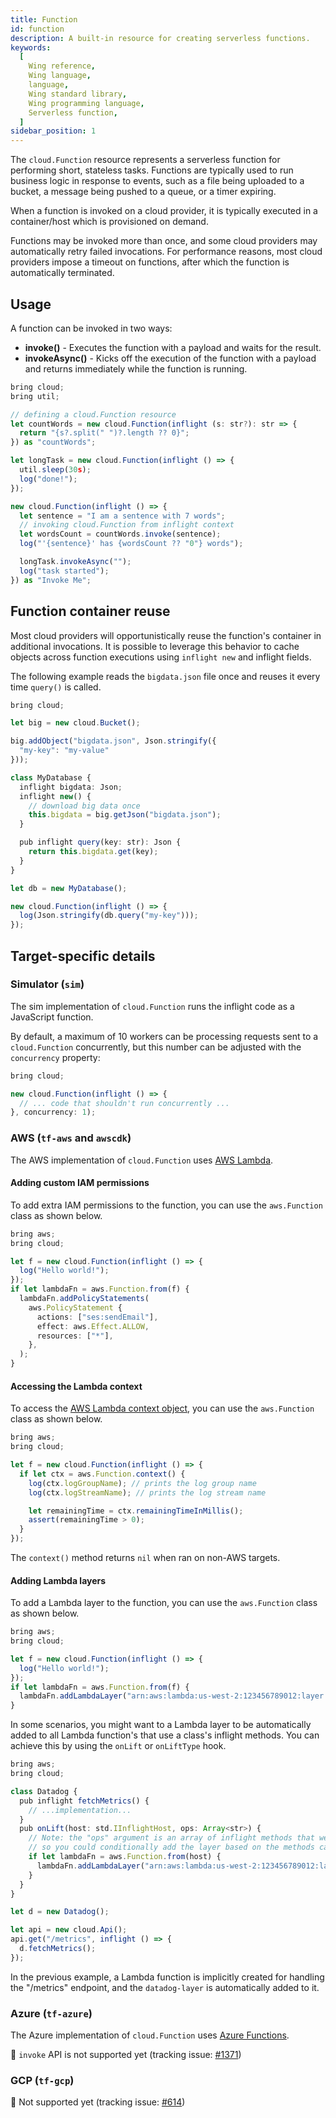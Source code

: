 ```yaml
---
title: Function
id: function
description: A built-in resource for creating serverless functions.
keywords:
  [
    Wing reference,
    Wing language,
    language,
    Wing standard library,
    Wing programming language,
    Serverless function,
  ]
sidebar_position: 1
---
```


The `cloud.Function` resource represents a serverless function for performing short, stateless tasks.
Functions are typically used to run business logic in response to events, such as a file being uploaded to a bucket, a message being pushed to a queue, or a timer expiring.

When a function is invoked on a cloud provider, it is typically executed in a container/host which is provisioned on demand.

Functions may be invoked more than once, and some cloud providers may automatically retry failed invocations.
For performance reasons, most cloud providers impose a timeout on functions, after which the function is automatically terminated.

## Usage

A function can be invoked in two ways:

* **invoke()** - Executes the function with a payload and waits for the result.
* **invokeAsync()** - Kicks off the execution of the function with a payload and returns immediately while the function is running.

```ts playground example
bring cloud;
bring util;

// defining a cloud.Function resource
let countWords = new cloud.Function(inflight (s: str?): str => {
  return "{s?.split(" ")?.length ?? 0}";
}) as "countWords";

let longTask = new cloud.Function(inflight () => {
  util.sleep(30s);
  log("done!");
});

new cloud.Function(inflight () => {
  let sentence = "I am a sentence with 7 words";
  // invoking cloud.Function from inflight context
  let wordsCount = countWords.invoke(sentence);
  log("'{sentence}' has {wordsCount ?? "0"} words");

  longTask.invokeAsync("");
  log("task started");
}) as "Invoke Me";
```

## Function container reuse

Most cloud providers will opportunistically reuse the function's container in additional invocations.
It is possible to leverage this behavior to cache objects across function executions using `inflight new` and inflight fields.

The following example reads the `bigdata.json` file once and reuses it every time `query()` is called.

```ts playground example
bring cloud;

let big = new cloud.Bucket();

big.addObject("bigdata.json", Json.stringify({
  "my-key": "my-value"
}));

class MyDatabase {
  inflight bigdata: Json;
  inflight new() {
    // download big data once
    this.bigdata = big.getJson("bigdata.json");
  }

  pub inflight query(key: str): Json {
    return this.bigdata.get(key);
  }
}

let db = new MyDatabase();

new cloud.Function(inflight () => {
  log(Json.stringify(db.query("my-key")));
});
```

## Target-specific details

### Simulator (`sim`)

The sim implementation of `cloud.Function` runs the inflight code as a JavaScript function.

By default, a maximum of 10 workers can be processing requests sent to a `cloud.Function` concurrently, but this number can be adjusted with the `concurrency` property:

```ts playground
bring cloud;

new cloud.Function(inflight () => {
  // ... code that shouldn't run concurrently ...
}, concurrency: 1);
```

### AWS (`tf-aws` and `awscdk`)

The AWS implementation of `cloud.Function` uses [AWS Lambda](https://aws.amazon.com/lambda/).

#### Adding custom IAM permissions

To add extra IAM permissions to the function, you can use the `aws.Function` class as shown below.

```ts playground example
bring aws;
bring cloud;

let f = new cloud.Function(inflight () => {
  log("Hello world!");
});
if let lambdaFn = aws.Function.from(f) {
  lambdaFn.addPolicyStatements(
    aws.PolicyStatement {
      actions: ["ses:sendEmail"],
      effect: aws.Effect.ALLOW,
      resources: ["*"],
    },
  );
}
```

#### Accessing the Lambda context

To access the [AWS Lambda context object](https://docs.aws.amazon.com/lambda/latest/dg/nodejs-context.html), you can use the `aws.Function` class as shown below.

```ts playground example
bring aws;
bring cloud;

let f = new cloud.Function(inflight () => {
  if let ctx = aws.Function.context() {
    log(ctx.logGroupName); // prints the log group name
    log(ctx.logStreamName); // prints the log stream name

    let remainingTime = ctx.remainingTimeInMillis();
    assert(remainingTime > 0);
  }
});
```

The `context()` method returns `nil` when ran on non-AWS targets.

#### Adding Lambda layers

To add a Lambda layer to the function, you can use the `aws.Function` class as shown below.

```ts playground example
bring aws;
bring cloud;

let f = new cloud.Function(inflight () => {
  log("Hello world!");
});
if let lambdaFn = aws.Function.from(f) {
  lambdaFn.addLambdaLayer("arn:aws:lambda:us-west-2:123456789012:layer:my-layer:1");
}
```

In some scenarios, you might want to a Lambda layer to be automatically added to all Lambda function's that use a class's inflight methods.
You can achieve this by using the `onLift` or `onLiftType` hook.

```ts playground example
bring aws;
bring cloud;

class Datadog {
  pub inflight fetchMetrics() {
    // ...implementation...
  }
  pub onLift(host: std.IInflightHost, ops: Array<str>) {
    // Note: the "ops" argument is an array of inflight methods that were used
    // so you could conditionally add the layer based on the methods called
    if let lambdaFn = aws.Function.from(host) {
      lambdaFn.addLambdaLayer("arn:aws:lambda:us-west-2:123456789012:layer:datadog-layer:1");
    }
  }
}

let d = new Datadog();

let api = new cloud.Api();
api.get("/metrics", inflight () => {
  d.fetchMetrics();
});
```

In the previous example, a Lambda function is implicitly created for handling the "/metrics" endpoint, and the `datadog-layer` is automatically added to it.

### Azure (`tf-azure`)

The Azure implementation of `cloud.Function` uses [Azure Functions](https://azure.microsoft.com/en-us/products/functions).

🚧 `invoke` API is not supported yet (tracking issue: [#1371](https://github.com/winglang/wing/issues/1371))

### GCP (`tf-gcp`)

🚧 Not supported yet (tracking issue: [#614](https://github.com/winglang/wing/issues/614))
